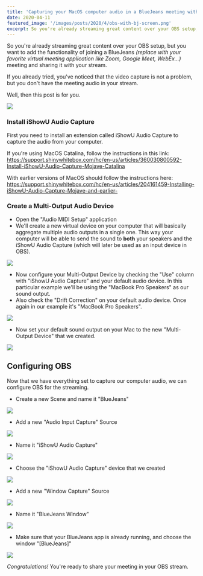 ```yaml
---
title: 'Capturing your MacOS computer audio in a BlueJeans meeting with OBS'
date: 2020-04-11
featured_image: '/images/posts/2020/4/obs-with-bj-screen.png'
excerpt: So you're already streaming great content over your OBS setup, but you want to add the functionality of joining a BlueJeans *(replace with your favorite virtual meeting application like Zoom, Google Meet, WebEx...)* meeting and sharing it with your stream. If you already tried, you've noticed that the video capture is not a problem, but you don't have the meeting audio in your stream. Well, then this post is for you.
---
```


So you're already streaming great content over your OBS setup, but you want to add the functionality of joining a BlueJeans *(replace with your favorite virtual meeting application like Zoom, Google Meet, WebEx...)* meeting and sharing it with your stream.

If you already tried, you've noticed that the video capture is not a problem, but you don't have the meeting audio in your stream.

Well, then this post is for you.

![](/images/posts/2020/4/obs-with-bj-screen.png)

### Install iShowU Audio Capture

First you need to install an extension called iShowU Audio Capture to capture the audio from your computer.

If you're using MacOS Catalina, follow the instructions in this link: https://support.shinywhitebox.com/hc/en-us/articles/360030800592-Install-iShowU-Audio-Capture-Mojave-Catalina

With earlier versions of MacOS should follow the instructions here: https://support.shinywhitebox.com/hc/en-us/articles/204161459-Installing-iShowU-Audio-Capture-Mojave-and-earlier-

### Create a Multi-Output Audio Device

- Open the "Audio MIDI Setup" application
- We'll create a new virtual device on your computer that will basically aggregate multiple audio outputs in a single one. This way your computer will be able to send the sound to **both** your speakers and the iShowU Audio Capture (which will later be used as an input device in OBS).

![](/images/posts/2020/4/create-multi-output-device.png)

- Now configure your Multi-Output Device by checking the "Use" column with "iShowU Audio Capture" and your default audio device. In this particular example we'll be using the "MacBook Pro Speakers" as our sound output.
- Also check the "Drift Correction" on your default audio device. Once again in our example it's "MacBook Pro Speakers".

![](/images/posts/2020/4/configure-multi-output-device.png)

- Now set your default sound output on your Mac to the new "Multi-Output Device" that we created.

![](/images/posts/2020/4/sound-preferences.png)

## Configuring OBS

Now that we have everything set to capture our computer audio, we can configure OBS for the streaming.

- Create a new Scene and name it "BlueJeans"

![](/images/posts/2020/4/new-obs-scene.png)

- Add a new "Audio Input Capture" Source

![](/images/posts/2020/4/new-obs-audio-capture.png)

- Name it "iShowU Audio Capture"

![](/images/posts/2020/4/new-ishowu-audio-capture.png)

- Choose the "iShowU Audio Capture" device that we created

![](/images/posts/2020/4/choose-ishowu-audio-capture.png)

- Add a new "Window Capture" Source

![](/images/posts/2020/4/new-obs-window-capture.png)

- Name it "BlueJeans Window"

![](/images/posts/2020/4/new-bluejeans-window.png)

- Make sure that your BlueJeans app is already running, and choose the window "[BlueJeans]"

![](/images/posts/2020/4/choose-bluejeans-window.png)

*Congratulations!* You're ready to share your meeting in your OBS stream.